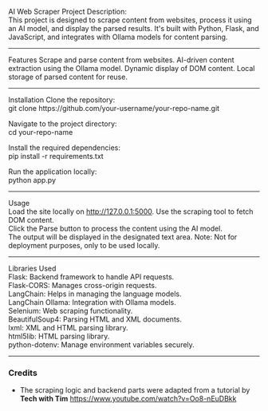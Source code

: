 AI Web Scraper Project
Description:<br> This project is designed to scrape content from websites, process it using an AI model, and display the parsed results. It's built with Python, Flask, and JavaScript, and integrates with Ollama models for content parsing.

<hr>
Features
Scrape and parse content from websites.
AI-driven content extraction using the Ollama model.
Dynamic display of DOM content.
Local storage of parsed content for reuse.
<hr>
Installation
Clone the repository:<br>
git clone https://github.com/your-username/your-repo-name.git

Navigate to the project directory:<br>
cd your-repo-name

Install the required dependencies:<br>
pip install -r requirements.txt

Run the application locally:<br>
python app.py
<hr>

Usage <br>
Load the site locally on http://127.0.0.1:5000.
Use the scraping tool to fetch DOM content.<br>
Click the Parse button to process the content using the AI model.<br>
The output will be displayed in the designated text area.
Note: Not for deployment purposes, only to be used locally.<br>

<hr>
Libraries Used <br>
Flask: Backend framework to handle API requests.<br>
Flask-CORS: Manages cross-origin requests.<br>
LangChain: Helps in managing the language models.<br>
LangChain Ollama: Integration with Ollama models.<br>
Selenium: Web scraping functionality.<br>
BeautifulSoup4: Parsing HTML and XML documents.<br>
lxml: XML and HTML parsing library.<br>
html5lib: HTML parsing library.<br>
python-dotenv: Manage environment variables securely.<br>
<hr>

### Credits
- The scraping logic and backend parts were adapted from a tutorial by <strong>Tech with Tim</strong> https://www.youtube.com/watch?v=Oo8-nEuDBkk

